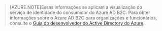 > [AZURE.NOTE]Essas informações se aplicam a visualização do serviço de identidade do consumidor do Azure AD B2C. Para obter informações sobre o Azure AD B2C para organizações e funcionários, consulte o [Guia do desenvolvedor do Active Directory do Azure](active-directory-developers-guide.md).

<!---HONumber=Oct15_HO3-->